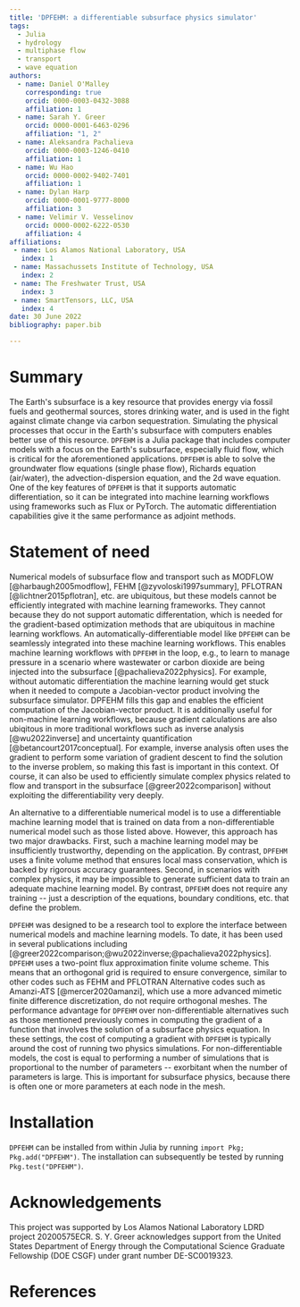 ```yaml
---
title: 'DPFEHM: a differentiable subsurface physics simulator'
tags:
  - Julia
  - hydrology
  - multiphase flow
  - transport
  - wave equation
authors:
  - name: Daniel O'Malley
    corresponding: true
    orcid: 0000-0003-0432-3088
    affiliation: 1
  - name: Sarah Y. Greer
    orcid: 0000-0001-6463-0296
    affiliation: "1, 2"
  - name: Aleksandra Pachalieva
    orcid: 0000-0003-1246-0410
    affiliation: 1
  - name: Wu Hao
    orcid: 0000-0002-9402-7401
    affiliation: 1
  - name: Dylan Harp
    orcid: 0000-0001-9777-8000
    affiliation: 3
  - name: Velimir V. Vesselinov
    orcid: 0000-0002-6222-0530
    affiliation: 4
affiliations:
 - name: Los Alamos National Laboratory, USA
   index: 1
 - name: Massachussets Institute of Technology, USA
   index: 2
 - name: The Freshwater Trust, USA
   index: 3
 - name: SmartTensors, LLC, USA
   index: 4
date: 30 June 2022
bibliography: paper.bib

---
```


# Summary

The Earth's subsurface is a key resource that provides energy via fossil fuels and geothermal sources, stores drinking water, and is used in the fight against climate change via carbon sequestration.
Simulating the physical processes that occur in the Earth's subsurface with computers enables better use of this resource.
`DPFEHM` is a Julia package that includes computer models with a focus on the Earth's subsurface, especially fluid flow, which is critical for the aforementioned applications.
`DPFEHM` is able to solve the groundwater flow equations (single phase flow), Richards equation (air/water), the advection-dispersion equation, and the 2d wave equation.
One of the key features of `DPFEHM` is that it supports automatic differentiation, so it can be integrated into machine learning workflows using frameworks such as Flux or PyTorch.
The automatic differentiation capabilities give it the same performance as adjoint methods.


# Statement of need

Numerical models of subsurface flow and transport such as MODFLOW [@harbaugh2005modflow], FEHM [@zyvoloski1997summary], PFLOTRAN [@lichtner2015pflotran], etc. are ubiquitous, but these models cannot be efficiently integrated with machine learning frameworks.
They cannot because they do not support automatic differentation, which is needed for the gradient-based optimization methods that are ubiquitous in machine learning workflows.
An automatically-differentiable model like `DPFEHM` can be seamlessly integrated into these machine learning workflows.
This enables machine learning workflows with `DPFEHM` in the loop, e.g., to learn to manage pressure in a scenario where wastewater or carbon dioxide are being injected into the subsurface [@pachalieva2022physics].
For example, without automatic differentiation the machine learning would get stuck when it needed to compute a Jacobian-vector product involving the subsurface simulator.
DPFEHM fills this gap and enables the efficient computation of the Jacobian-vector product.
It is additionally useful for non-machine learning workflows, because gradient calculations are also ubiqitous in more traditional workflows such as inverse analysis [@wu2022inverse] and uncertainty quantification [@betancourt2017conceptual].
For example, inverse analysis often uses the gradient to perform some variation of gradient descent to find the solution to the inverse problem, so making this fast is important in this context.
Of course, it can also be used to efficiently simulate complex physics related to flow and transport in the subsurface [@greer2022comparison] without exploiting the differentiability very deeply.

An alternative to a differentiable numerical model is to use a differentiable machine learning model that is trained on data from a non-differentiable numerical model such as those listed above.
However, this approach has two major drawbacks.
First, such a machine learning model may be insufficiently trustworthy, depending on the application.
By contrast, `DPFEHM` uses a finite volume method that ensures local mass conservation, which is backed by rigorous accuracy guarantees.
Second, in scenarios with complex physics, it may be impossible to generate sufficient data to train an adequate machine learning model.
By contrast, `DPFEHM` does not require any training -- just a description of the equations, boundary conditions, etc. that define the problem.

`DPFEHM` was designed to be a research tool to explore the interface between numerical models and machine learning models.
To date, it has been used in several publications including [@greer2022comparison;@wu2022inverse;@pachalieva2022physics].
`DPFEHM` uses a two-point flux approximation finite volume scheme.
This means that an orthogonal grid is required to ensure convergence, similar to other codes such as FEHM and PFLOTRAN
Alternative codes such as Amanzi-ATS [@mercer2020amanzi], which use a more advanced mimetic finite difference discretization, do not require orthogonal meshes.
The performance advantage for `DPFEHM` over non-differentiable alternatives such as those mentioned previously comes in computing the gradient of a function that involves the solution of a subsurface physics equation.
In these settings, the cost of computing a gradient with `DPFEHM` is typically around the cost of running two physics simulations.
For non-differentiable models, the cost is equal to performing a number of simulations that is proportional to the number of parameters -- exorbitant when the number of parameters is large.
This is important for subsurface physics, because there is often one or more parameters at each node in the mesh.

# Installation

`DPFEHM` can be installed from within Julia by running `import Pkg; Pkg.add("DPFEHM")`.
The installation can subsequently be tested by running `Pkg.test("DPFEHM")`.

# Acknowledgements

This project was supported by Los Alamos National Laboratory LDRD project 20200575ECR.
S. Y. Greer acknowledges support from the United States Department of Energy through the Computational Science Graduate Fellowship (DOE CSGF) under grant number DE-SC0019323.

# References
